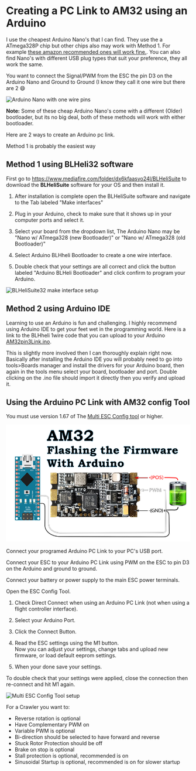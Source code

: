 # Creating a PC Link to AM32 using an Arduino

I use the cheapest Arduino Nano's that I can find. They use the a ATmega328P chip but other chips also may work with Method 1. For example [these amazon recommended ones will work fine.](https://www.amazon.com/REXQualis-Board-ATmega328P-Compatible-Arduino/dp/B07WK4VG58/ref=sr_1_3?dchild=1&keywords=arduino+nano&qid=1622050608&s=electronics&sr=1-3). You can also find Nano's with different USB plug types that suit your preference, they all work the same.

You want to connect the Signal/PWM from the ESC the pin D3 on the Arduino Nano and Ground to Ground (I know they call it one wire but there are 2 😄

![Arduino Nano with one wire pins](https://i.ibb.co/7NFNgqv/20210526-111526.jpg)

**Note:** Some of these cheap Arduino Nano's come with a different (Older) bootloader, but its no big deal, both of these methods will work with either bootloader.

Here are 2 ways to create an Arduino pc link.

Method 1 is probably the easiest way

## Method 1 using BLHeli32 software

First go to <https://www.mediafire.com/folder/dx6kfaasyo24l/BLHeliSuite> to download the **BLHeliSuite** software for your OS and then install it.

1) After installation is complete open the BLHeliSuite software and navigate to the Tab labeled "Make interfaces"

2) Plug in your Arduino, check to make sure that it shows up in your computer ports and select it.

3) Select your board from the dropdown list, The Arduino Nano may be "Nano w/ ATmega328 (new Bootloader)" or "Nano w/ ATmega328 (old Bootloader)"

4) Select Arduino BLHheli Bootloader to create a one wire interface.

5) Double check that your settings are all correct and click the button labeled "Arduino BLHeli Bootloader" and click confirm to program your Arduino.

![BLHeliSuite32 make interface setup](https://i.ibb.co/dfYYVbS/Arduino-Interface.jpg)

## Method 2 using Arduino IDE

Learning to use an Arduino is fun and challenging. I highly recommend using Arduino IDE to get your feet wet in the programming world.
Here is a link to the BLHheli 1wire code that you can upload to your Arduino [AM32pin3Link.ino](https://drive.google.com/file/d/1mNtyFT8vCCuluOSboFM-9JDNLDlwlLS8/view?usp=sharing).

This is slightly more involved then I can thoroughly explain right now. Basically after installing the Arduino IDE you will probably need to go into tools>Boards manager and install the drivers for your Arduino board, then again in the tools menu select your board, bootloader and port. Double clicking on the .ino file should import it directly then you verify and upload it.

## Using the Arduino PC Link with AM32 config Tool

You must use version 1.67 of The [Multi ESC Config tool](https://drive.google.com/file/d/1XACXV4w1ldtp71KJtZOjKVYttHv50o5C/view) or higher.

![Arduino Connections](https://github.com/Voodoobrew101/Media/blob/main/Flash%20Firmware800.png?raw=true)

Connect your programed Arduino PC Link to your PC's USB port.

Connect your ESC to your Arduino PC Link using PWM on the ESC to pin D3 on the Arduino and ground to ground.

Connect your battery or power supply to the main ESC power terminals.

Open the ESC Config Tool.

1) Check Direct Connect when using an Arduino PC Link (not when using a flight controller interface).

2) Select your Arduino Port.

3) Click the Connect Button.

4) Read the ESC settings using the M1 button.  
Now you can adjust your settings, change tabs and upload new firmware, or load default eeprom settings.

5) When your done save your settings.

To double check that your settings were applied, close the connection then re-connect and hit M1 again.

![Multi ESC Config Tool setup](https://i.ibb.co/52Z3gqT/ESC-Config-Tool.jpg)

For a Crawler you want to:

* Reverse rotation is optional
* Have Complementary PWM on
* Variable PWM is optional
* Bi-direction should be selected to have forward and reverse
* Stuck Rotor Protection should be off
* Brake on stop is optional
* Stall protection is optional, recommended is on
* Sinusoidal Startup is optional, recommended is on for slower startup
